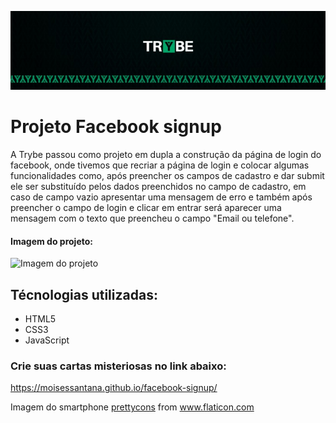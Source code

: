![Banner da Trybe](./trybe-banner.jpeg)
# Projeto Facebook signup

A Trybe passou como projeto em dupla a construção da página de login do facebook, onde tivemos que recriar a página de login e colocar algumas funcionalidades como, após preencher os campos de cadastro e dar submit ele ser substituído pelos dados preenchidos no campo de cadastro, em caso de campo vazio apresentar uma mensagem de erro e também após preencher o campo de login e clicar em entrar será aparecer uma mensagem com o texto que preencheu o campo "Email ou telefone".

#### Imagem do projeto:

![Imagem do projeto](./exemplo-facebook-signup.png)

## Técnologias utilizadas:

* HTML5
* CSS3
* JavaScript

### Crie suas cartas misteriosas no link abaixo:

https://moisessantana.github.io/facebook-signup/


Imagem do smartphone <a href="https://www.flaticon.com/free-icon/smartphone_977258" title="prettycons">prettycons</a> from <a href="https://www.flaticon.com/" title="Flaticon"> www.flaticon.com</a>
